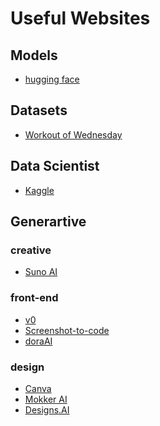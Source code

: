 # Useful Websites

## Models
- [hugging face](https://huggingface.co/)

## Datasets
- [Workout of Wednesday](https://workout-wednesday.com/)

## Data Scientist
- [Kaggle](https://www.kaggle.com/)

## Generartive
### creative
- [Suno AI](https://www.suno.ai/)
### front-end
- [v0](https://v0.dev/)
- [Screenshot-to-code](https://screenshottocode.com/)
- [doraAI](https://www.dora.run/ai?utm_source=AILaunch&utm_campaign=TRW8X67RH)
### design
- [Canva]()
- [Mokker AI]()
- [Designs.AI]()

